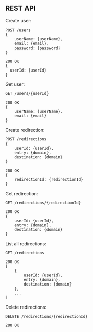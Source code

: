 


## REST API

Create user:
```
POST /users
{
    userName: {userName},
    email: {email},
    password: {password}
}

200 OK
{
  userId: {userId}
}
```

Get user:
```
GET /users/{userId}

200 OK
{
    userName: {userName},
    email: {email}
}

```

Create redirection:
```
POST /redirections
{
    userId: {userId},
    entry: {domain},
    destination: {domain}
}

200 OK
{
    redirectionId: {redirectionId}
}
```

Get redirection:
```
GET /redirections/{redirectionId}

200 OK
{
    userId: {userId},
    entry: {domain},
    destination: {domain}
}
```

List all redirections:
```
GET /redirections

200 OK
[
    {
        userId: {userId},
        entry: {domain},
        destination: {domain}
    },
    ...
]
```

Delete redirections:
```
DELETE /redirections/{redirectionId}

200 OK
```
